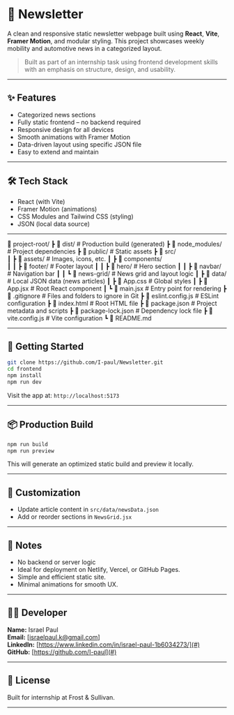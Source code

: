 # 📰 Newsletter

A clean and responsive static newsletter webpage built using **React**, **Vite**, **Framer Motion**, and modular styling. This project showcases weekly mobility and automotive news in a categorized layout.

> Built as part of an internship task using frontend development skills with an emphasis on structure, design, and usability.

---

## ✨ Features

- Categorized news sections 
- Fully static frontend – no backend required
- Responsive design for all devices
- Smooth animations with Framer Motion
- Data-driven layout using specific JSON file
- Easy to extend and maintain

---

## 🛠️ Tech Stack

- React (with Vite)
- Framer Motion (animations)
- CSS Modules and Tailwind CSS (styling)
- JSON (local data source)

---
📁 project-root/
 ┣ 📁 dist/                # Production build (generated)
 ┣ 📁 node_modules/        # Project dependencies
 ┣ 📁 public/              # Static assets
 ┣ 📁 src/                 
 ┃ ┣ 📁 assets/            # Images, icons, etc.
 ┃ ┣ 📁 components/        
 ┃ ┃ ┣ 📁 footer/          # Footer layout
 ┃ ┃ ┣ 📁 hero/            # Hero section
 ┃ ┃ ┣ 📁 navbar/          # Navigation bar
 ┃ ┃ ┗ 📁 news-grid/       # News grid and layout logic
 ┃ ┣ 📁 data/              # Local JSON data (news articles)
 ┃ ┣ 📄 App.css            # Global styles
 ┃ ┣ 📄 App.jsx            # Root React component
 ┃ ┗ 📄 main.jsx           # Entry point for rendering
 ┣ 📄 .gitignore           # Files and folders to ignore in Git
 ┣ 📄 eslint.config.js     # ESLint configuration
 ┣ 📄 index.html           # Root HTML file
 ┣ 📄 package.json         # Project metadata and scripts
 ┣ 📄 package-lock.json    # Dependency lock file
 ┣ 📄 vite.config.js       # Vite configuration
 ┗ 📄 README.md            

---

## 🚀 Getting Started

```bash
git clone https://github.com/I-paul/Newsletter.git
cd frontend
npm install
npm run dev
```

Visit the app at: `http://localhost:5173`

---

## 📦 Production Build

```bash
npm run build
npm run preview
```

This will generate an optimized static build and preview it locally.

---

## 🧩 Customization

- Update article content in `src/data/newsData.json`
- Add or reorder sections in `NewsGrid.jsx`

---

## 📌 Notes

- No backend or server logic
- Ideal for deployment on Netlify, Vercel, or GitHub Pages.
- Simple and efficient static site.
- Minimal animations for smooth UX.

---

## 👨‍💻 Developer

**Name:** Israel Paul  
**Email:** [israelpaul.k@gmail.com]  
**LinkedIn:** [https://www.linkedin.com/in/israel-paul-1b6034273/](#)  
**GitHub:** [https://github.com/I-paul](#)

---

## 📝 License

Built for internship at Frost & Sullivan.

---